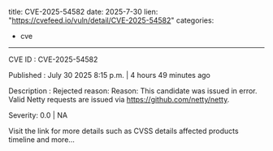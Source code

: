  
title: CVE-2025-54582
date: 2025-7-30
lien: "https://cvefeed.io/vuln/detail/CVE-2025-54582"
categories:
  - cve
---

CVE ID : CVE-2025-54582

Published :  July 30
2025
8:15 p.m. | 4 hours
49 minutes ago

Description : Rejected reason: Reason: This candidate was issued in error. Valid Netty requests are issued via https://github.com/netty/netty.

Severity: 0.0 | NA

Visit the link for more details
such as CVSS details
affected products
timeline
and more...
